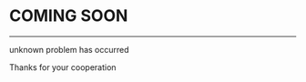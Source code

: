  <!DOCTYPE html>
<html>
<style>
body, html {
    height: 100%;
    margin: 0;
}

 .bgimg {
    background-image: url('https://images.pexels.com/photos/240040/pexels-photo-240040.jpeg?auto=compress&cs=tinysrgb&h=650&w=940');
    height: 100%;
    background-position: center;
    background-size: cover;
    position: relative;
    color: white;
    font-family: "Courier New", Courier, monospace;
    font-size: 25px;
}

 .topleft {
    position: absolute;
    top: 0;
    left: 16px;
}

.bottomleft {
    position: absolute;
    bottom: 0;
    left: 16px;
}

.middle {
    position: absolute;
    top: 50%;
    left: 50%;
    transform: translate(-50%, -50%);
    text-align: center;
} 

hr {
    margin: auto;
    width: 40%;
}
</style>
<body>

<div class="bgimg">
  <div class="topleft">

  </div>
  <div class="middle">
    <h1>COMING SOON</h1>
    <hr>
    <p>unknown problem has occurred</p>
  </div>
  <div class="bottomleft">
    <p>Thanks for your cooperation</p>
  </div>
</div>

</body>
</html>
 

